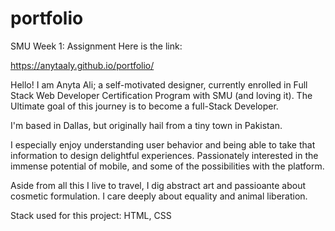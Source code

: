 # portfolio

SMU Week 1: Assignment
Here is the link:

https://anytaaly.github.io/portfolio/

Hello! I am Anyta Ali; a self-motivated designer, currently enrolled in Full Stack Web Developer Certification Program with SMU (and loving it). The Ultimate goal of this journey is to become a full-Stack Developer.

I'm based in Dallas, but originally hail from a tiny town in Pakistan.

I especially enjoy understanding user behavior and being able to take that information to design delightful experiences. Passionately interested in the immense potential of mobile, and some of the possibilities with the platform.

Aside from all this I live to travel, I dig abstract art and passioante about cosmetic formulation. I care deeply about equality and animal liberation.

Stack used for this project: HTML, CSS
